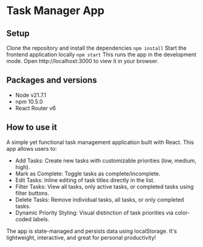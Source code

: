 # Task Manager App

## Setup

Clone the repository and install the dependencies
`npm install`
Start the frontend application locally
`npm start`
This runs the app in the development mode. Open http://localhost:3000 to view it in your browser.

## Packages and versions 
- Node v21.7.1
- npm 10.5.0
- React Router v6

## How to use it
A simple yet functional task management application built with React. This app allows users to:

- Add Tasks: Create new tasks with customizable priorities (low, medium, high).
- Mark as Complete: Toggle tasks as complete/incomplete.
- Edit Tasks: Inline editing of task titles directly in the list.
- Filter Tasks: View all tasks, only active tasks, or completed tasks using filter buttons.
- Delete Tasks: Remove individual tasks, all tasks, or only completed tasks.
- Dynamic Priority Styling: Visual distinction of task priorities via color-coded labels.

The app is state-managed and persists data using localStorage. It's lightweight, interactive, and great for personal productivity!